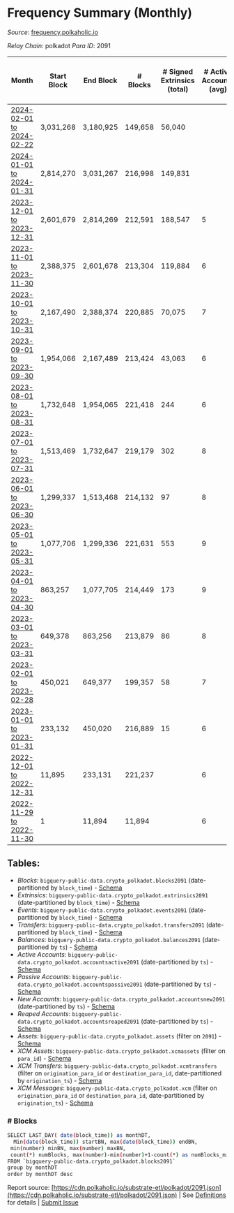 # Frequency Summary (Monthly)

_Source_: [frequency.polkaholic.io](https://frequency.polkaholic.io)

*Relay Chain*: polkadot
*Para ID*: 2091



| Month | Start Block | End Block | # Blocks | # Signed Extrinsics (total) | # Active Accounts (avg) | # Addresses with Balances (max) | Issues |
| ----- | ----------- | --------- | -------- | --------------------------- | ----------------------- | ------------------------------- | ------ |
| [2024-02-01 to 2024-02-22](/polkadot/2091-frequency/2024-02-29.md) | 3,031,268 | 3,180,925 | 149,658 | 56,040 |  | 135 | -   |   
| [2024-01-01 to 2024-01-31](/polkadot/2091-frequency/2024-01-31.md) | 2,814,270 | 3,031,267 | 216,998 | 149,831 |  | 135 | -   |   
| [2023-12-01 to 2023-12-31](/polkadot/2091-frequency/2023-12-31.md) | 2,601,679 | 2,814,269 | 212,591 | 188,547 | 5 | 135 | -   |   
| [2023-11-01 to 2023-11-30](/polkadot/2091-frequency/2023-11-30.md) | 2,388,375 | 2,601,678 | 213,304 | 119,884 | 6 | 135 | -   |   
| [2023-10-01 to 2023-10-31](/polkadot/2091-frequency/2023-10-31.md) | 2,167,490 | 2,388,374 | 220,885 | 70,075 | 7 | 140 | -   |   
| [2023-09-01 to 2023-09-30](/polkadot/2091-frequency/2023-09-30.md) | 1,954,066 | 2,167,489 | 213,424 | 43,063 | 6 | 125 | -   |   
| [2023-08-01 to 2023-08-31](/polkadot/2091-frequency/2023-08-31.md) | 1,732,648 | 1,954,065 | 221,418 | 244 | 6 | 121 | -   |   
| [2023-07-01 to 2023-07-31](/polkadot/2091-frequency/2023-07-31.md) | 1,513,469 | 1,732,647 | 219,179 | 302 | 8 | 118 | -   |   
| [2023-06-01 to 2023-06-30](/polkadot/2091-frequency/2023-06-30.md) | 1,299,337 | 1,513,468 | 214,132 | 97 | 8 | 118 | -   |   
| [2023-05-01 to 2023-05-31](/polkadot/2091-frequency/2023-05-31.md) | 1,077,706 | 1,299,336 | 221,631 | 553 | 9 | 118 | -   |   
| [2023-04-01 to 2023-04-30](/polkadot/2091-frequency/2023-04-30.md) | 863,257 | 1,077,705 | 214,449 | 173 | 9 | 35 | -   |   
| [2023-03-01 to 2023-03-31](/polkadot/2091-frequency/2023-03-31.md) | 649,378 | 863,256 | 213,879 | 86 | 8 | 29 | -   |   
| [2023-02-01 to 2023-02-28](/polkadot/2091-frequency/2023-02-28.md) | 450,021 | 649,377 | 199,357 | 58 | 7 | 22 | -   |   
| [2023-01-01 to 2023-01-31](/polkadot/2091-frequency/2023-01-31.md) | 233,132 | 450,020 | 216,889 | 15 | 6 | 21 | -   |   
| [2022-12-01 to 2022-12-31](/polkadot/2091-frequency/2022-12-31.md) | 11,895 | 233,131 | 221,237 |  | 6 | 21 | -   |   
| [2022-11-29 to 2022-11-30](/polkadot/2091-frequency/2022-11-30.md) | 1 | 11,894 | 11,894 |  | 6 | 21 | -   |   

## Tables:

* _Blocks_: `bigquery-public-data.crypto_polkadot.blocks2091` (date-partitioned by `block_time`) - [Schema](/schema/balances.json)
* _Extrinsics_: `bigquery-public-data.crypto_polkadot.extrinsics2091` (date-partitioned by `block_time`) - [Schema](/schema/extrinsics.json)
* _Events_: `bigquery-public-data.crypto_polkadot.events2091` (date-partitioned by `block_time`) - [Schema](/schema/events.json)
* _Transfers_: `bigquery-public-data.crypto_polkadot.transfers2091` (date-partitioned by `block_time`) - [Schema](/schema/transfers.json)
* _Balances_: `bigquery-public-data.crypto_polkadot.balances2091` (date-partitioned by `ts`) - [Schema](/schema/balances.json)
* _Active Accounts_: `bigquery-public-data.crypto_polkadot.accountsactive2091` (date-partitioned by `ts`) - [Schema](/schema/accountsactive.json)
* _Passive Accounts_: `bigquery-public-data.crypto_polkadot.accountspassive2091` (date-partitioned by `ts`) - [Schema](/schema/accountspassive.json)
* _New Accounts_: `bigquery-public-data.crypto_polkadot.accountsnew2091` (date-partitioned by `ts`) - [Schema](/schema/accountsnew.json)
* _Reaped Accounts_: `bigquery-public-data.crypto_polkadot.accountsreaped2091` (date-partitioned by `ts`) - [Schema](/schema/accountsreaped.json)
* _Assets_: `bigquery-public-data.crypto_polkadot.assets` (filter on `2091`) - [Schema](/schema/assets.json)
* _XCM Assets_: `bigquery-public-data.crypto_polkadot.xcmassets` (filter on `para_id`) - [Schema](/schema/xcmassets.json)
* _XCM Transfers_: `bigquery-public-data.crypto_polkadot.xcmtransfers` (filter on `origination_para_id` or `destination_para_id`, date-partitioned by `origination_ts`) - [Schema](/schema/xcmtransfers.json)
* _XCM Messages_: `bigquery-public-data.crypto_polkadot.xcm` (filter on `origination_para_id` or `destination_para_id`, date-partitioned by `origination_ts`) - [Schema](/schema/xcm.json)

### # Blocks
```bash
SELECT LAST_DAY( date(block_time)) as monthDT,
  Min(date(block_time)) startBN, max(date(block_time)) endBN, 
 min(number) minBN, max(number) maxBN, 
 count(*) numBlocks, max(number)-min(number)+1-count(*) as numBlocks_missing 
FROM `bigquery-public-data.crypto_polkadot.blocks2091` 
group by monthDT 
order by monthDT desc
```


Report source: [https://cdn.polkaholic.io/substrate-etl/polkadot/2091.json](https://cdn.polkaholic.io/substrate-etl/polkadot/2091.json) | See [Definitions](/DEFINITIONS.md) for details | [Submit Issue](https://github.com/colorfulnotion/substrate-etl/issues)
